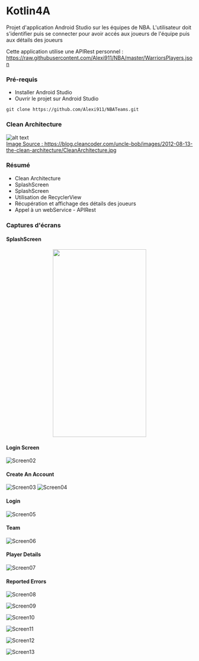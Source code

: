 # Kotlin4A

Projet d'application Android Studio sur les équipes de NBA. L'utilisateur doit s'identifier puis se connecter pour avoir accés aux joueurs de l'équipe puis aux détails des joueurs

Cette application utilise une APIRest personnel : https://raw.githubusercontent.com/Alexi911/NBA/master/WarriorsPlayers.json
<br/>

### Pré-requis

- Installer Android Studio </br>
- Ouvrir le projet sur Android Studio </br>
```
git clone https://github.com/Alexi911/NBATeams.git
```
### Clean Architecture

![alt text]( https://blog.cleancoder.com/uncle-bob/images/2012-08-13-the-clean-architecture/CleanArchitecture.jpg)</br>
<u>Image Source : https://blog.cleancoder.com/uncle-bob/images/2012-08-13-the-clean-architecture/CleanArchitecture.jpg</u>

### Résumé

- Clean Architecture</br>
- SplashScreen </br>
- SplashScreen </br>
- Utilisation de RecyclerView </br>
- Récupération et affichage des détails des joueurs </br>
- Appel à un webService - APIRest </br>
### Captures d'écrans

#### SplashScreen
<p align="center" width="100%">
    <img align="center" width="252" height="506" src="./ScreenShot_ReadMe/01.png"/>
</p>


#### Login Screen 
![Screen02](https://raw.githubusercontent.com/Alexi911/Kotlin4A/master/ScreenShot_ReadMe/02.png) </br>

#### Create An Account 
![Screen03](https://raw.githubusercontent.com/Alexi911/Kotlin4A/master/ScreenShot_ReadMe/03.png)
![Screen04](https://raw.githubusercontent.com/Alexi911/Kotlin4A/master/ScreenShot_ReadMe/04.png)

#### Login
![Screen05](https://raw.githubusercontent.com/Alexi911/Kotlin4A/master/ScreenShot_ReadMe/05.png)

#### Team
![Screen06](https://raw.githubusercontent.com/Alexi911/Kotlin4A/master/ScreenShot_ReadMe/06.png)

#### Player Details
![Screen07](https://raw.githubusercontent.com/Alexi911/Kotlin4A/master/ScreenShot_ReadMe/07.png)

#### Reported Errors
![Screen08](https://raw.githubusercontent.com/Alexi911/Kotlin4A/master/ScreenShot_ReadMe/08.png)

![Screen09](https://raw.githubusercontent.com/Alexi911/Kotlin4A/master/ScreenShot_ReadMe/09.png)

![Screen10](https://raw.githubusercontent.com/Alexi911/Kotlin4A/master/ScreenShot_ReadMe/10.png)

![Screen11](https://raw.githubusercontent.com/Alexi911/Kotlin4A/master/ScreenShot_ReadMe/11.png)

![Screen12](https://raw.githubusercontent.com/Alexi911/Kotlin4A/master/ScreenShot_ReadMe/12.png)

![Screen13](https://raw.githubusercontent.com/Alexi911/Kotlin4A/master/ScreenShot_ReadMe/13.png)


